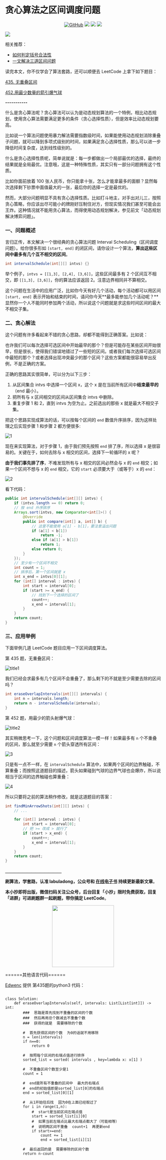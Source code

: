 ﻿# 贪心算法之区间调度问题


<p align='center'>
<a href="https://github.com/labuladong/fucking-algorithm" target="view_window"><img alt="GitHub" src="https://img.shields.io/github/stars/labuladong/fucking-algorithm?label=Stars&style=flat-square&logo=GitHub"></a>
<a href="https://www.zhihu.com/people/labuladong"><img src="https://img.shields.io/badge/%E7%9F%A5%E4%B9%8E-@labuladong-000000.svg?style=flat-square&logo=Zhihu"></a>
<a href="https://i.loli.net/2020/10/10/MhRTyUKfXZOlQYN.jpg"><img src="https://img.shields.io/badge/公众号-@labuladong-000000.svg?style=flat-square&logo=WeChat"></a>
<a href="https://space.bilibili.com/14089380"><img src="https://img.shields.io/badge/B站-@labuladong-000000.svg?style=flat-square&logo=Bilibili"></a>
</p>

![](../pictures/souyisou.png)

相关推荐：
  * [如何判定括号合法性](https://labuladong.gitbook.io/algo)
  * [一文解决三道区间问题](https://labuladong.gitbook.io/algo)

读完本文，你不仅学会了算法套路，还可以顺便去 LeetCode 上拿下如下题目：

[435. 无重叠区间](https://leetcode-cn.com/problems/non-overlapping-intervals/)

[452.用最少数量的箭引爆气球](https://leetcode-cn.com/problems/minimum-number-of-arrows-to-burst-balloons)

**-----------**

什么是贪心算法呢？贪心算法可以认为是动态规划算法的一个特例，相比动态规划，使用贪心算法需要满足更多的条件（贪心选择性质），但是效率比动态规划要高。

比如说一个算法问题使用暴力解法需要指数级时间，如果能使用动态规划消除重叠子问题，就可以降到多项式级别的时间，如果满足贪心选择性质，那么可以进一步降低时间复杂度，达到线性级别的。

什么是贪心选择性质呢，简单说就是：每一步都做出一个局部最优的选择，最终的结果就是全局最优。注意哦，这是一种特殊性质，其实只有一部分问题拥有这个性质。

比如你面前放着 100 张人民币，你只能拿十张，怎么才能拿最多的面额？显然每次选择剩下钞票中面值最大的一张，最后你的选择一定是最优的。

然而，大部分问题明显不具有贪心选择性质。比如打斗地主，对手出对儿三，按照贪心策略，你应该出尽可能小的牌刚好压制住对方，但现实情况我们甚至可能会出王炸。这种情况就不能用贪心算法，而得使用动态规划解决，参见前文「动态规划解决博弈问题」。

### 一、问题概述

言归正传，本文解决一个很经典的贪心算法问题 Interval Scheduling（区间调度问题）。给你很多形如 `[start, end]` 的闭区间，请你设计一个算法，**算出这些区间中最多有几个互不相交的区间**。

```java
int intervalSchedule(int[][] intvs) {}
```

举个例子，`intvs = [[1,3], [2,4], [3,6]]`，这些区间最多有 2 个区间互不相交，即 `[[1,3], [3,6]]`，你的算法应该返回 2。注意边界相同并不算相交。

这个问题在生活中的应用广泛，比如你今天有好几个活动，每个活动都可以用区间 `[start, end]` 表示开始和结束的时间，请问你今天**最多能参加几个活动呢？**显然你一个人不能同时参加两个活动，所以说这个问题就是求这些时间区间的最大不相交子集。

### 二、贪心解法

这个问题有许多看起来不错的贪心思路，却都不能得到正确答案。比如说：

也许我们可以每次选择可选区间中开始最早的那个？但是可能存在某些区间开始很早，但是很长，使得我们错误地错过了一些短的区间。或者我们每次选择可选区间中最短的那个？或者选择出现冲突最少的那个区间？这些方案都能很容易举出反例，不是正确的方案。

正确的思路其实很简单，可以分为以下三步：

1. 从区间集合 intvs 中选择一个区间 x，这个 x 是在当前所有区间中**结束最早的**（end 最小）。
2. 把所有与 x 区间相交的区间从区间集合 intvs 中删除。
3. 重复步骤 1 和 2，直到 intvs 为空为止。之前选出的那些 x 就是最大不相交子集。

把这个思路实现成算法的话，可以按每个区间的 `end` 数值升序排序，因为这样处理之后实现步骤 1 和步骤 2 都方便很多:

![1](../pictures/interval/1.gif)

现在来实现算法，对于步骤 1，由于我们预先按照 `end` 排了序，所以选择 x 是很容易的。关键在于，如何去除与 x 相交的区间，选择下一轮循环的 x 呢？

**由于我们事先排了序**，不难发现所有与 x 相交的区间必然会与 x 的 `end` 相交；如果一个区间不想与 x 的 `end` 相交，它的 `start` 必须要大于（或等于）x 的 `end`：

![2](../pictures/interval/2.jpg)

看下代码：

```java
public int intervalSchedule(int[][] intvs) {
    if (intvs.length == 0) return 0;
    // 按 end 升序排序
    Arrays.sort(intvs, new Comparator<int[]>() {
        @Override
        public int compare(int[] a, int[] b) {
            // 这里不能使用 a[1] - b[1]，要注意溢出问题
            if (a[1] < b[1])
                return -1;
            else if (a[1] > b[1])
                return 1;
            else return 0;
        }
    });
    // 至少有一个区间不相交
    int count = 1;
    // 排序后，第一个区间就是 x
    int x_end = intvs[0][1];
    for (int[] interval : intvs) {
        int start = interval[0];
        if (start >= x_end) {
            // 找到下一个选择的区间了
            count++;
            x_end = interval[1];
        }
    }
    return count;
}
```

### 三、应用举例

下面举例几道 LeetCode 题目应用一下区间调度算法。

第 435 题，无重叠区间：

![title1](../pictures/interval/title1.png)

我们已经会求最多有几个区间不会重叠了，那么剩下的不就是至少需要去除的区间吗？

```java
int eraseOverlapIntervals(int[][] intervals) {
    int n = intervals.length;
    return n - intervalSchedule(intervals);
}
```

第 452 题，用最少的箭头射爆气球：

![title2](../pictures/interval/title2.png)

其实稍微思考一下，这个问题和区间调度算法一模一样！如果最多有 `n` 个不重叠的区间，那么就至少需要 `n` 个箭头穿透所有区间：

![3](../pictures/interval/3.jpg)

只是有一点不一样，在 `intervalSchedule` 算法中，如果两个区间的边界触碰，不算重叠；而按照这道题目的描述，箭头如果碰到气球的边界气球也会爆炸，所以说相当于区间的边界触碰也算重叠：

![4](../pictures/interval/4.jpg)

所以只要将之前的算法稍作修改，就是这道题目的答案：

```java
int findMinArrowShots(int[][] intvs) {
    // ...

    for (int[] interval : intvs) {
        int start = interval[0];
        // 把 >= 改成 > 就行了
        if (start > x_end) {
            count++;
            x_end = interval[1];
        }
    }
    return count;
}
```



**＿＿＿＿＿＿＿＿＿＿＿＿＿**

**刷算法，学套路，认准 labuladong，公众号和 [在线电子书](https://labuladong.gitbook.io/algo) 持续更新最新文章**。

**本小抄即将出版，微信扫码关注公众号，后台回复「小抄」限时免费获取，回复「进群」可进刷题群一起刷题，带你搞定 LeetCode**。

<p align='center'>
<img src="../pictures/qrcode.jpg" width=200 >
</p>

======其他语言代码======

[Edwenc](https://github.com/Edwenc) 提供 第435题的python3 代码：

```python3

class Solution:
    def eraseOverlapIntervals(self, intervals: List[List[int]]) -> int:
        ###  思路是首先找到不重叠的区间的个数
        ###  然后再用总个数减去不重叠个数  
        ###  获得的就是  需要移除的个数

        #  首先获得区间的个数  为0的话就不用移除
        n = len(intervals)
        if n==0:
            return 0

        #  按照每个区间的右端点值进行排序
        sorted_list = sorted( intervals , key=lambda x: x[1] )

        #  不重叠区间个数至少是1
        count = 1

        #  end是所有不重叠的区间中  最大的右端点
        #  end的初始值即是sorted_list[0]的右端点
        end = sorted_list[0][1]

        #  从1开始往后找  因为0在上面已经取过了
        for i in range(1,n):
            #  start是当前区间左端点值
            start = sorted_list[i][0] 
            #  如果当前左端点比最大右端点都大了（可能相等）  
            #  说明两区间不重叠  count+1  再更新end     
            if start>=end:
                count += 1
                end = sorted_list[i][1]

        #  最后返回的是  需要移除的区间个数
        return n-count

```